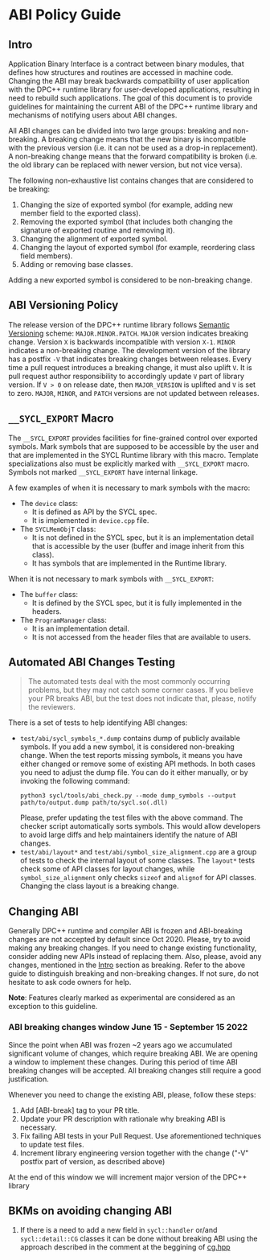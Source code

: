 # ABI Policy Guide

## Intro

Application Binary Interface is a contract between binary modules, that defines
how structures and routines are accessed in machine code. Changing the ABI may
break backwards compatibility of user application with the DPC++ runtime library
for user-developed applications, resulting in need to rebuild such applications.
The goal of this document is to provide guidelines for maintaining the current
ABI of the DPC++ runtime library and mechanisms of notifying users about ABI
changes.

All ABI changes can be divided into two large groups: breaking and non-breaking.
A breaking change means that the new binary is incompatible with the previous
version (i.e. it can not be used as a drop-in replacement). A non-breaking
change means that the forward compatibility is broken (i.e. the old library
can be replaced with newer version, but not vice versa).

The following non-exhaustive list contains changes that are considered to be
breaking:

1. Changing the size of exported symbol (for example, adding new member field
   to the exported class).
1. Removing the exported symbol (that includes both changing the signature of
   exported routine and removing it).
1. Changing the alignment of exported symbol.
1. Changing the layout of exported symbol (for example, reordering class field
   members).
1. Adding or removing base classes.

Adding a new exported symbol is considered to be non-breaking change.

## ABI Versioning Policy

The release version of the DPC++ runtime library follows
[Semantic Versioning](https://semver.org/) scheme: `MAJOR.MINOR.PATCH`. `MAJOR`
version indicates breaking change. Version `X` is backwards incompatible with
version `X-1`. `MINOR` indicates a non-breaking change. The development version
of the library has a postfix `-V` that indicates breaking changes between
releases. Every time a pull request introduces a breaking change, it must also
uplift `V`. It is pull request author responsibility to accordingly update
`V` part of library version. If `V > 0` on release date, then `MAJOR_VERSION`
is uplifted and `V` is set to zero. `MAJOR`, `MINOR`, and `PATCH` versions are
not updated between releases.

## `__SYCL_EXPORT` Macro

The `__SYCL_EXPORT` provides facilities for fine-grained control over exported
symbols. Mark symbols that are supposed to be accessible by the user and that
are implemented in the SYCL Runtime library with this macro. Template
specializations also must be explicitly marked with `__SYCL_EXPORT` macro.
Symbols not marked `__SYCL_EXPORT` have internal linkage.

A few examples of when it is necessary to mark symbols with the macro:

* The `device` class:
  - It is defined as API by the SYCL spec.
  - It is implemented in `device.cpp` file.
* The `SYCLMemObjT` class:
  - It is not defined in the SYCL spec, but it is an implementation detail that
    is accessible by the user (buffer and image inherit from this class).
  - It has symbols that are implemented in the Runtime library.

When it is not necessary to mark symbols with `__SYCL_EXPORT`:
* The `buffer` class:
  - It is defined by the SYCL spec, but it is fully implemented in the headers.
* The `ProgramManager` class:
  - It is an implementation detail.
  - It is not accessed from the header files that are available to users.

## Automated ABI Changes Testing

> The automated tests deal with the most commonly occurring problems, but they
> may not catch some corner cases. If you believe your PR breaks ABI, but the
> test does not indicate that, please, notify the reviewers.

There is a set of tests to help identifying ABI changes:

* `test/abi/sycl_symbols_*.dump` contains dump of publicly available symbols.
  If you add a new symbol, it is considered non-breaking change. When the test
  reports missing symbols, it means you have either changed or remove some of
  existing API methods. In both cases you need to adjust the dump file. You
  can do it either manually, or by invoking the following command:
  ```shell
  python3 sycl/tools/abi_check.py --mode dump_symbols --output path/to/output.dump path/to/sycl.so(.dll)
  ```
  Please, prefer updating the test files with the above command. The checker
  script automatically sorts symbols. This would allow developers to avoid
  large diffs and help maintainers identify the nature of ABI changes.
* `test/abi/layout*` and `test/abi/symbol_size_alignment.cpp` are a group of
  tests to check the internal layout of some classes. The `layout*` tests check 
  some of API classes for layout changes, while `symbol_size_alignment` only
  checks `sizeof` and `alignof` for API classes. Changing the class layout is a 
  breaking change.

## Changing ABI

Generally DPC++ runtime and compiler ABI is frozen and ABI-breaking changes are
not accepted by default since Oct 2020. Please, try to avoid making any breaking
changes. If you need to change existing functionality, consider adding new APIs
instead of replacing them. Also, please, avoid any changes, mentioned in the
[Intro](#intro) section as breaking. Refer to the above guide to distinguish
breaking and non-breaking changes. If not sure, do not hesitate to ask code
owners for help.

**Note**: Features clearly marked as experimental are considered as an exception
to this guideline.

### ABI breaking changes window June 15 - September 15 2022

Since the point when ABI was frozen ~2 years ago we accumulated significant
volume of changes, which require breaking ABI. We are opening a window to
implement these changes. During this period of time ABI breaking changes will be
accepted. All breaking changes still require a good justification.

Whenever you need to change the existing ABI, please, follow these steps:

1. Add [ABI-break] tag to your PR title.
2. Update your PR description with rationale why breaking ABI is necessary.
3. Fix failing ABI tests in your Pull Request. Use aforementioned techniques to
   update test files.
4. Increment library engineering version together with the change ("-V" postfix
   part of version, as described above)

At the end of this window we will increment major version of the DPC++ library

## BKMs on avoiding changing ABI

1. If there is a need to add a new field in `sycl::handler` or/and
   `sycl::detail::CG` classes it can be done without breaking ABI using the
   approach described in the comment at the beggining of
   [cg.hpp](../../include/CL/sycl/detail/cg.hpp)
